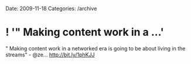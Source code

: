 Date: 2009-11-18
Categories: /archive

# ! '"    Making content work in a ...'

"    Making content work in a networked era is going to be about living in the streams" - @ze... <a href="http://bit.ly/1phKJJ" rel="nofollow">http://bit.ly/1phKJJ</a>
